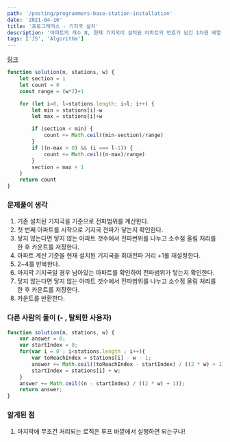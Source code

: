 ```yaml
---
path: '/posting/programmers-base-station-installation'
date: '2021-04-16'
title: '프로그래머스 - 기지국 설치'
description: '아파트의 개수 N, 현재 기지국이 설치된 아파트의 번호가 담긴 1차원 배열 stations, 전파의 도달 거리 W가 매개변수로 주어질 때, 모든 아파트에 전파를 전달하기 위해 증설해야 할 기지국 개수의 최솟값을 리턴하는 solution 함수를 완성해주세요'
tags: ['JS', 'Algorithm']
---
```


[링크](https://programmers.co.kr/learn/courses/30/lessons/12979)

```javascript
function solution(n, stations, w) {
    let section = 1
    let count = 0
    const range = (w*2)+1

    for (let i=0, l=stations.length; i<l; i++) {
        let min = stations[i]-w
        let max = stations[i]+w

        if (section < min) {
            count += Math.ceil((min-section)/range)
        }
        if ((n-max > 0) && (i === l-1)) {
            count += Math.ceil((n-max)/range)
        }
        section = max + 1
    }
    return count
}
```



### 문제풀이 생각

1. 기존 설치된 기지국을 기준으로 전파범위를 계산한다.
2. 첫 번째 아파트를 시작으로 기지국 전파가 닿는지 확인한다.
3. 닿지 않는다면 닿지 않는 아파트 갯수에서 전파번위를 나누고 소수점 올림 처리를 한 후 카운트를 저장한다.
4. 아파트 계산 기준을 현재 설치된 기지국을 최대전파 거리 +1롤 재설정한다.
5. 2~4를 반복한다.
6. 마지막 기지국일 경우 남아있는 아파트를 확인하여 전파범위가 닿는지 확인한다.
7. 닿지 않는다면 닿지 않는 아파트 갯수에서 전파범위를 나누고 소수점 올림 처리를 한 후 카운트를 저장한다.
8. 카운트를 반환한다.



### 다른 사람의 풀이 (**- , 탈퇴한 사용자**)

```javascript
function solution(n, stations, w) {
    var answer = 0;
    var startIndex = 0;
    for(var i = 0 ; i<stations.length ; i++){
        var toReachIndex = stations[i] - w - 1;
        answer += Math.ceil((toReachIndex - startIndex) / ((2 * w) + 1));
        startIndex = stations[i] + w;
    }
    answer += Math.ceil((n - startIndex) / ((2 * w) + 1));
    return answer;
}
```



### 알게된 점

1. 마지막에 무조건 처리되는 로직은 루프 바깥에서 실행하면 되는구나!



